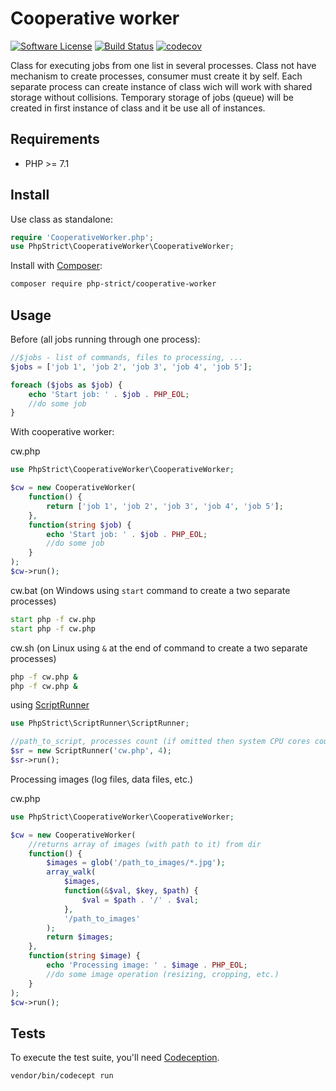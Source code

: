 # Cooperative worker

[![Software License][ico-license]](LICENSE.txt)
[![Build Status][ico-travis]][link-travis]
[![codecov][ico-codecov]][link-codecov]

Class for executing jobs from one list in several processes.
Class not have mechanism to create processes, consumer must create it by self.
Each separate process can create instance of class wich will work with shared storage without collisions.
Temporary storage of jobs (queue) will be created in first instance of class and it be use all of instances.

## Requirements

*   PHP >= 7.1

## Install

Use class as standalone:

```php
require 'CooperativeWorker.php';
use PhpStrict\CooperativeWorker\CooperativeWorker;
```

Install with [Composer](http://getcomposer.org):
    
```bash
composer require php-strict/cooperative-worker
```

## Usage

Before (all jobs running through one process):

```php
//$jobs - list of commands, files to processing, ...
$jobs = ['job 1', 'job 2', 'job 3', 'job 4', 'job 5'];

foreach ($jobs as $job) {
    echo 'Start job: ' . $job . PHP_EOL;
    //do some job
}
```

With cooperative worker:

cw.php

```php
use PhpStrict\CooperativeWorker\CooperativeWorker;

$cw = new CooperativeWorker(
    function() {
        return ['job 1', 'job 2', 'job 3', 'job 4', 'job 5'];
    }, 
    function(string $job) {
        echo 'Start job: ' . $job . PHP_EOL;
        //do some job
    }
);
$cw->run();
```

cw.bat (on Windows using `start` command to create a two separate processes)

```bat
start php -f cw.php
start php -f cw.php
```

cw.sh (on Linux using `&` at the end of command to create a two separate processes)

```sh
php -f cw.php &
php -f cw.php &
```

using [ScriptRunner](https://github.com/php-strict/script-runner)

```php
use PhpStrict\ScriptRunner\ScriptRunner;

//path_to_script, processes count (if omitted then system CPU cores count will be used) 
$sr = new ScriptRunner('cw.php', 4);
$sr->run();
```

Processing images (log files, data files, etc.)

cw.php

```php
use PhpStrict\CooperativeWorker\CooperativeWorker;

$cw = new CooperativeWorker(
    //returns array of images (with path to it) from dir
    function() {
        $images = glob('/path_to_images/*.jpg');
        array_walk(
            $images, 
            function(&$val, $key, $path) {
                $val = $path . '/' . $val;
            }, 
            '/path_to_images'
        );
        return $images;
    }, 
    function(string $image) {
        echo 'Processing image: ' . $image . PHP_EOL;
        //do some image operation (resizing, cropping, etc.)
    }
);
$cw->run();
```

## Tests

To execute the test suite, you'll need [Codeception](https://codeception.com/).

```bash
vendor/bin/codecept run
```

[ico-license]: https://img.shields.io/badge/license-GPL-brightgreen.svg?style=flat-square
[ico-travis]: https://img.shields.io/travis/php-strict/cooperative-worker/master.svg?style=flat-square
[link-travis]: https://travis-ci.org/php-strict/cooperative-worker
[ico-codecov]: https://codecov.io/gh/php-strict/cooperative-worker/branch/master/graph/badge.svg
[link-codecov]: https://codecov.io/gh/php-strict/cooperative-worker

